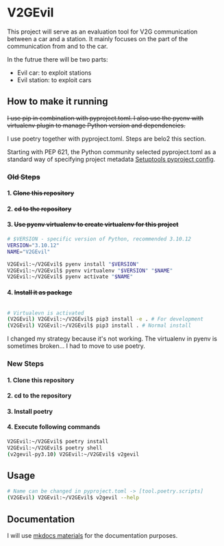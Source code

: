 # V2GEvil

This project will serve as an evaluation tool for V2G communication between a car and a station. It mainly focuses on the part of the communication from and to the car.

In the futrue there will be two parts:
- Evil car: to exploit stations
- Evil station: to exploit cars

## How to make it running
~~I use pip in combination with pyproject.toml. I also use the pyenv with virtualenv plugin to manage Python version and dependencies.~~

I use poetry together with pyproject.toml. Steps are belo2 this section.

Starting with PEP 621, the Python community selected pyproject.toml as a standard way of specifying project metadata [Setuptools pyproject config](https://setuptools.pypa.io/en/latest/userguide/pyproject_config.html).

### ~~Old Steps~~
#### 1. ~~Clone this repository~~
#### 2. ~~cd to the repository~~
#### 3. ~~Use pyenv virtualenv to create virtualenv for this project~~
```bash
# $VERSION - specific version of Python, recommended 3.10.12
VERSION="3.10.12"
NAME="V2GEvil"

V2GEvil:~/V2GEvil$ pyenv install "$VERSION"
V2GEvil:~/V2GEvil$ pyenv virtualenv "$VERSION" "$NAME"
V2GEvil:~/V2GEvil$ pyenv activate "$NAME"

```
#### 4. ~~Install it as package~~
```bash

# Virtualevn is activated
(V2GEvil) V2GEvil:~/V2GEvil$ pip3 install -e . # For development
(V2GEvil) V2GEvil:~/V2GEvil$ pip3 install . # Normal install
```

I changed my strategy because it's not working. The virtualenv in pyenv is sometimes broken...
I had to move to use poetry.

### New Steps
#### 1. Clone this repository
#### 2. cd to the repository
#### 3. Install poetry
#### 4. Execute following commands
```bash
V2GEvil:~/V2GEvil$ poetry install
V2GEvil:~/V2GEvil$ poetry shell
(v2gevil-py3.10) V2GEvil:~/V2GEvil$ v2gevil
```

## Usage
```bash
# Name can be changed in pyproject.toml -> [tool.poetry.scripts]
(V2GEvil) V2GEvil:~/V2GEvil$ v2gevil --help
```


## Documentation
I will use [mkdocs materials](https://squidfunk.github.io/mkdocs-material/getting-started/) for the documentation purposes.
